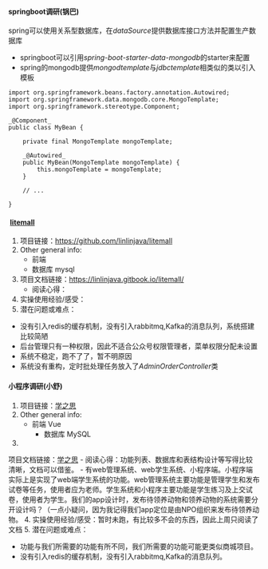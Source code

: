 #### springboot调研(锅巴)

spring可以使用关系型数据库，在*dataSource*提供数据库接口方法并配置生产数据库

- springboot可以引用*spring-boot-starter-data-mongodb*的starter来配置
- spring的mongodb提供*mongodtemplate*与*jdbctemplate*相类似的类以引入模板

```
import org.springframework.beans.factory.annotation.Autowired;
import org.springframework.data.mongodb.core.MongoTemplate;
import org.springframework.stereotype.Component;

_@Component_
public class MyBean {

	private final MongoTemplate mongoTemplate;

	_@Autowired_
	public MyBean(MongoTemplate mongoTemplate) {
		this.mongoTemplate = mongoTemplate;
	}

	// ...

}
```

####  [litemall](https://github.com/linlinjava/litemall)

1. 项目链接：https://github.com/linlinjava/litemall
2. Other general info:
    - 前端
    - 数据库 mysql
3. 项目文档链接：https://linlinjava.gitbook.io/litemall/
    - 阅读心得：
4. 实操使用经验/感受：
5. 潜在问题或难点：

- 没有引入redis的缓存机制，没有引入rabbitmq,Kafka的消息队列，系统搭建比较简陋
- 后台管理只有一种权限，因此不适合公众号权限管理者，菜单权限分配未设置
- 系统不稳定，跑不了了，暂不明原因
- 系统没有重构，定时批处理任务放入了*AdminOrderController*类

#### 小程序调研(小舒)

1. 项目链接：[学之思](https://github.com/mindskip/xzs-mysql)
2. Other general info:
    - 前端 Vue
        - 数据库 MySQL
3.
项目文档链接：[学之思](https://www.mindskip.net:999/guide/feature.html#_1-1-%E5%AD%A6%E7%94%9F%E7%B3%BB%E7%BB%9F%E5%8A%9F%E8%83%BD)
    - 阅读心得：功能列表、数据库和表结构设计等写得比较清晰，文档可以借鉴。
    -
    有web管理系统、web学生系统、小程序端。小程序端实际上是实现了web端学生系统的功能。web管理系统主要功能是管理学生和发布试卷等任务，使用者应为老师。学生系统和小程序主要功能是学生练习及上交试卷，使用者为学生。我们的app设计时，发布待领养动物和领养动物的系统需要分开设计吗？（一点小疑问，因为我记得我们app定位是由NPO组织来发布待领养动物。
4. 实操使用经验/感受：暂时未跑，有比较多不会的东西，因此上周只阅读了文档
5. 潜在问题或难点：

- 功能与我们所需要的功能有所不同，我们所需要的功能可能更类似商城项目。
- 没有引入redis的缓存机制，没有引入rabbitmq,Kafka的消息队列。


